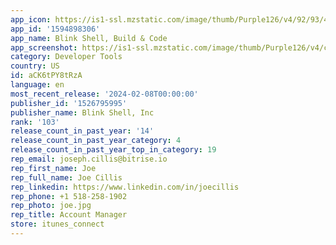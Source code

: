 ```yaml
---
app_icon: https://is1-ssl.mzstatic.com/image/thumb/Purple126/v4/92/93/4d/92934d82-0c38-73e3-bccd-6743bfc89d93/AppIcon-0-0-1x_U007emarketing-0-7-0-85-220.png/1024x1024bb.png
app_id: '1594898306'
app_name: Blink Shell, Build & Code
app_screenshot: https://is1-ssl.mzstatic.com/image/thumb/Purple126/v4/ca/47/4e/ca474e80-a90f-e391-816c-7c49119a920f/1812b815-390c-4f88-a0f6-9e3059705a1b_2688x1242bb.png/2688x1242bb.png
category: Developer Tools
country: US
id: aCK6tPY8tRzA
language: en
most_recent_release: '2024-02-08T00:00:00'
publisher_id: '1526795995'
publisher_name: Blink Shell, Inc
rank: '103'
release_count_in_past_year: '14'
release_count_in_past_year_category: 4
release_count_in_past_year_top_in_category: 19
rep_email: joseph.cillis@bitrise.io
rep_first_name: Joe
rep_full_name: Joe Cillis
rep_linkedin: https://www.linkedin.com/in/joecillis
rep_phone: +1 518-258-1902
rep_photo: joe.jpg
rep_title: Account Manager
store: itunes_connect
---
```

